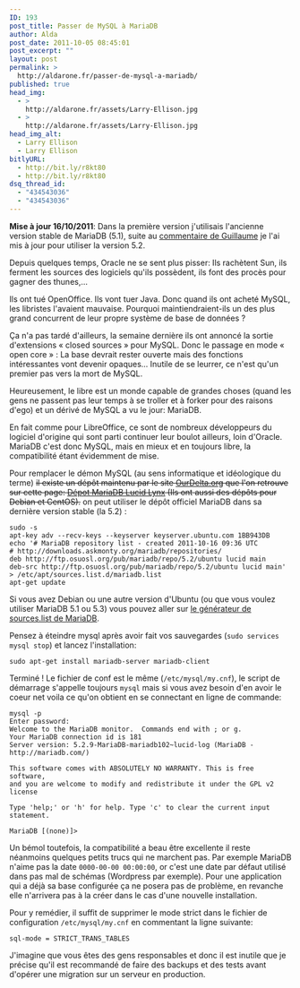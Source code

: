 ```yaml
---
ID: 193
post_title: Passer de MySQL à MariaDB
author: Alda
post_date: 2011-10-05 08:45:01
post_excerpt: ""
layout: post
permalink: >
  http://aldarone.fr/passer-de-mysql-a-mariadb/
published: true
head_img:
  - >
    http://aldarone.fr/assets/Larry-Ellison.jpg
  - >
    http://aldarone.fr/assets/Larry-Ellison.jpg
head_img_alt:
  - Larry Ellison
  - Larry Ellison
bitlyURL:
  - http://bit.ly/r8kt80
  - http://bit.ly/r8kt80
dsq_thread_id:
  - "434543036"
  - "434543036"
---
```

<p><strong>Mise à jour 16/10/2011</strong>: Dans la première version j'utilisais l'ancienne version stable de MariaDB (5.1), suite au <a href="http://aldarone.fr/passer-de-mysql-a-mariadb/#comment-335383041">commentaire de Guillaume</a> je l'ai mis à jour pour utiliser la version 5.2.</p>

<p>Depuis quelques temps, Oracle ne se sent plus pisser: Ils rachètent Sun, ils ferment les sources des logiciels qu'ils possèdent, ils font des procès pour gagner des thunes,...</p>

<p>Ils ont tué OpenOffice. Ils vont tuer Java. Donc quand ils ont acheté MySQL, les libristes l'avaient mauvaise. Pourquoi maintiendraient-ils un des plus grand concurrent de leur propre système de base de données ?</p>

<p>Ça n'a pas tardé d'ailleurs, la semaine dernière ils ont annoncé la sortie d'extensions « closed sources » pour MySQL. Donc le passage en mode « open core » : La base devrait rester ouverte mais des fonctions intéressantes vont devenir opaques... Inutile de se leurrer, ce n'est qu'un premier pas vers la mort de MySQL.</p>

<p>Heureusement, le libre est un monde capable de grandes choses (quand les gens ne passent pas leur temps à se troller et à forker pour des raisons d'ego) et un dérivé de MySQL a vu le jour: MariaDB.</p>

<p>En fait comme pour LibreOffice, ce sont de nombreux développeurs du logiciel d'origine qui sont parti continuer leur boulot ailleurs, loin d'Oracle. MariaDB c'est donc MySQL, mais en mieux et en toujours libre, la compatibilité étant évidemment de mise.</p>

<p>Pour remplacer le démon MySQL (au sens informatique et idéologique du terme) <del datetime="2011-10-16T09:33:05+00:00">il existe un dépôt maintenu par le site <a href="http://ourdelta.org/">OurDelta.org</a> que l'on retrouve sur cette page: <a href="http://nerdvana.us.mirror.ourdelta.org/deb/dists/lucid/mariadb-ourdelta/">Dépot MariaDB Lucid Lynx</a> (Ils ont aussi des dépôts pour Debian et CentOS).</del> on peut utiliser le dépôt officiel MariaDB dans sa dernière version stable (la 5.2) :</p>

<pre><code>sudo -s
apt-key adv --recv-keys --keyserver keyserver.ubuntu.com 1BB943DB
echo '# MariaDB repository list - created 2011-10-16 09:36 UTC
# http://downloads.askmonty.org/mariadb/repositories/
deb http://ftp.osuosl.org/pub/mariadb/repo/5.2/ubuntu lucid main
deb-src http://ftp.osuosl.org/pub/mariadb/repo/5.2/ubuntu lucid main' &gt; /etc/apt/sources.list.d/mariadb.list
apt-get update
</code></pre>

<p>Si vous avez Debian ou une autre version d'Ubuntu (ou que vous voulez utiliser MariaDB 5.1 ou 5.3) vous pouvez aller sur <a href="http://downloads.askmonty.org/mariadb/repositories/">le générateur de sources.list de MariaDB</a>.</p>

<p>Pensez à éteindre mysql après avoir fait vos sauvegardes (<code>sudo services mysql stop</code>) et lancez l'installation:</p>

<pre><code>sudo apt-get install mariadb-server mariadb-client
</code></pre>

<p>Terminé ! Le fichier de conf est le même (<code>/etc/mysql/my.cnf</code>), le script de démarrage s'appelle toujours <code>mysql</code> mais si vous avez besoin d'en avoir le coeur net voila ce qu'on obtient en se connectant en ligne de commande:</p>

<pre><code>mysql -p
Enter password:
Welcome to the MariaDB monitor.  Commands end with ; or g.
Your MariaDB connection id is 181
Server version: 5.2.9-MariaDB-mariadb102~lucid-log (MariaDB - http://mariadb.com/)

This software comes with ABSOLUTELY NO WARRANTY. This is free software,
and you are welcome to modify and redistribute it under the GPL v2 license

Type 'help;' or 'h' for help. Type 'c' to clear the current input statement.

MariaDB [(none)]&gt;
</code></pre>

<p>Un bémol toutefois, la compatibilité a beau être excellente il reste néanmoins quelques petits trucs qui ne marchent pas. Par exemple MariaDB n'aime pas la date <code>0000-00-00 00:00:00</code>, or c'est une date par défaut utilisé dans pas mal de schémas (Wordpress par exemple). Pour une application qui a déjà sa base configurée ça ne posera pas de problème, en revanche elle n'arrivera pas à la créer dans le cas d'une nouvelle installation.</p>

<p>Pour y remédier, il suffit de supprimer le mode strict dans le fichier de configuration <code>/etc/mysql/my.cnf</code> en commentant la ligne suivante:</p>

<pre><code>sql-mode = STRICT_TRANS_TABLES 
</code></pre>

<p>J'imagine que vous êtes des gens responsables et donc il est inutile que je précise qu'il est recommandé de faire des backups et des tests avant d'opérer une migration sur un serveur en production.</p>
